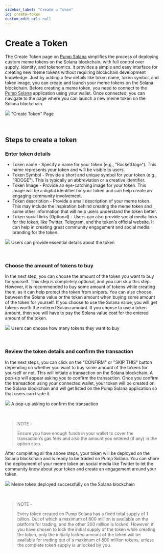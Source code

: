 ```yaml
---
sidebar_label: "Create a Token"
id: create-token
custom_edit_url: null
---
```


# Create a Token

The Create Token page on [Pump Solana](https://solana-launchpad-opal.vercel.app/) simplifies the process of deploying custom meme tokens on the Solana blockchain, with full control over supply, identity, and tokenomics. It provides a simple and easy interface for creating new meme tokens without requiring blockchain development knowledge. Just by adding a few details like token name, token symbol, and token image, you can create and launch your meme tokens on the Solana blockchain.
Before creating a meme token, you need to connect to the [Pump Solana](https://solana-launchpad-opal.vercel.app/) application using your wallet. Once connected, you can navigate to the page where you can launch a new meme token on the Solana blockchain.

<div className="flex flex-col items-center">
    <img src="/img/create-token.png"/>
    <span className="font-bold text-[rgb(192,192,192)]">"Create Token" Page</span>
</div>
<br></br>

## Steps to create a token

### Enter token details

- Token name - Specify a name for your token (e.g., "RocketDoge"). This name represents your token and will be visible to users.
- Token Symbol - Provide a short and unique symbol for your token (e.g., "RDOGE"). This is typically an abbreviation or a creative identifier.
- Token Image - Provide an eye-catching image for your token. This image will be a digital identifier for your token and can help create an engaging community involvement.
- Token description - Provide a small description of your meme token. This may include the inspiration behind creating the meme token and some other information that will help users understand the token better.
- Token social links (Optional) - Users can also provide social media links for the token, like Twitter, Telegram, and the token's official website. It can help in creating great community engagement and social media branding for the token.

<div className="flex flex-col items-center">
    <img src="/img/create-token-form.png"/>
    <span className="font-bold text-[rgb(192,192,192)]">Users can provide essential details about the token</span>
</div>
<br></br>

### Choose the amount of tokens to buy

In the next step, you can choose the amount of the token you want to buy for yourself. This step is completely optional, and you can skip this step. However, it is recommended to buy some amount of tokens while creating them, as it can help protect the token from snipers.
You can also choose between the Solana value or the token amount when buying some amount of the token for yourself. If you choose to use the Solana value, you will get tokens worth the entered Solana amount. If you choose to use a token amount, then you will have to pay the Solana value cost for the entered amount of the token.

<div className="flex flex-col items-center">
    <img src="/img/create-token-quantity.png"/>
    <span className="font-bold text-[rgb(192,192,192)]">Users can choose how many tokens they want to buy</span>
</div>
<br></br>

### Review the token details and confirm the transaction

In the next steps, you can click on the "CONFIRM" or "SKIP THIS" button depending on whether you want to buy some amount of the tokens for yourself or not. This will initiate a transaction on the Solana blockchain. A pop-up will appear asking you to confirm the transaction. Once you confirm the transaction using your connected wallet, your token will be created on the Solana blockchain and will get listed on the Pump Solana application so that users can trade it.

<div className="flex flex-col items-center">
    <img src="/img/create-token-transaction.png"/>
    <span className="font-bold text-[rgb(192,192,192)]">A pop-up asking to confirm the transaction</span>
</div>
<br></br>

> NOTE -
>
> Ensure you have enough funds in your wallet to cover the transaction’s gas fees and also the amount you entered (if any) in the option step.

After completing all the above steps, your token will be deployed on the Solana blockchain and is ready to be traded on Pump Solana. You can share the deployment of your meme token on social media like Twitter to let the community know about your token and create an engagement around your token.

<div className="flex flex-col items-center">
    <img src="/img/create-token-successful.png"/>
    <span className="font-bold text-[rgb(192,192,192)]">Meme token deployed successfully on the Solana blockchain</span>
</div>
<br></br>

> NOTE -
>
> Every token created on Pump Solana has a fixed total supply of 1 billion. Out of which a maximum of 800 million is available on the platform for trading, and the other 200 million is locked. However, if you have chosen to lock the initial supply of the token while creating the token, only the initially locked amount of the token will be available for trading out of a maximum of 800 million tokens, unless the complete token supply is unlocked by you.
